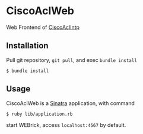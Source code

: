 # CiscoAclWeb

Web Frontend of [CiscoAclIntp](https://github.com/stereocat/cisco_acl_intp)

## Installation

Pull git repository, `git pull`, and exec `bundle install`

    $ bundle install

## Usage

CiscoAclWeb is a [Sinatra](http://www.sinatrarb.com/) application, with command

    $ ruby lib/application.rb

start WEBrick, access `localhost:4567` by default.
